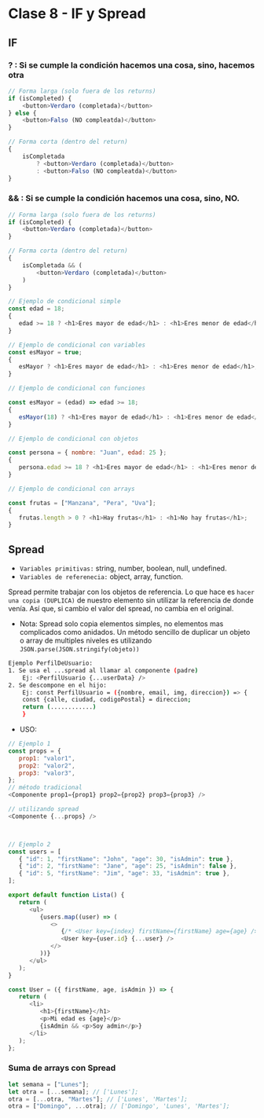 # Clase 8 - IF y Spread

## IF 
### ? :  Si se cumple la condición hacemos una cosa, sino, hacemos otra
```js
// Forma larga (solo fuera de los returns)
if (isCompleted) {
    <button>Verdaro (completada)</button>
} else {
    <button>Falso (NO compleatda)</button>
}

// Forma corta (dentro del return)
{
    isCompletada
        ? <button>Verdaro (completada)</button>
        : <button>Falso (NO compleatda)</button>
}
```

### && :  Si se cumple la condición hacemos una cosa, sino, NO. 
```js
// Forma larga (solo fuera de los returns)
if (isCompleted) {
    <button>Verdaro (completada)</button>
} 

// Forma corta (dentro del return)
{
    isCompletada && (
        <button>Verdaro (completada)</button>
    )   
}
```

```js
// Ejemplo de condicional simple
const edad = 18;
{
   edad >= 18 ? <h1>Eres mayor de edad</h1> : <h1>Eres menor de edad</h1>;
}

// Ejemplo de condicional con variables
const esMayor = true;
{
   esMayor ? <h1>Eres mayor de edad</h1> : <h1>Eres menor de edad</h1>;
}

// Ejemplo de condicional con funciones

const esMayor = (edad) => edad >= 18;
{
   esMayor(18) ? <h1>Eres mayor de edad</h1> : <h1>Eres menor de edad</h1>;
}

// Ejemplo de condicional con objetos

const persona = { nombre: "Juan", edad: 25 };
{
   persona.edad >= 18 ? <h1>Eres mayor de edad</h1> : <h1>Eres menor de edad</h1>;
}

// Ejemplo de condicional con arrays

const frutas = ["Manzana", "Pera", "Uva"];
{
   frutas.length > 0 ? <h1>Hay frutas</h1> : <h1>No hay frutas</h1>;
}
```

## Spread
- `Variables primitivas:` string, number, boolean, null, undefined.
- `Variables de referenecia:` object, array, function.

Spread permite trabajar con los objetos de referencia. Lo que hace es `hacer una copia (DUPLICA)` de nuestro elemento sin utilizar la referencia de donde venía. Así que, si cambio el valor del spread, no cambia en el original. 

- Nota: Spread solo copia elementos simples, no elementos mas complicados como anidados. Un método sencillo de duplicar un objeto o array de multiples niveles es utilizando `JSON.parse(JSON.stringify(objeto))`

```bash
Ejemplo PerfilDeUsuario:
1. Se usa el ...spread al llamar al componente (padre)
    Ej: <PerfilUsuario {...userData} />
2. Se descompone en el hijo: 
    Ej: const PerfilUsuario = ({nombre, email, img, direccion}) => {
    const {calle, ciudad, codigoPostal} = direccion;
    return (............)
    }
```


- USO: 
```js 
// Ejemplo 1
const props = {
   prop1: "valor1",
   prop2: "valor2",
   prop3: "valor3",
};
// método tradicional
<Componente prop1={prop1} prop2={prop2} prop3={prop3} />

// utilizando spread
<Componente {...props} />



// Ejemplo 2
const users = [
   { "id": 1, "firstName": "John", "age": 30, "isAdmin": true },
   { "id": 2, "firstName": "Jane", "age": 25, "isAdmin": false },
   { "id": 5, "firstName": "Jim", "age": 33, "isAdmin": true },
];

export default function Lista() {
   return (
      <ul>
         {users.map((user) => (
            <>
               {/* <User key={index} firstName={firstName} age={age} /> */}
               <User key={user.id} {...user} />
            </>
         ))}
      </ul>
   );
}

const User = ({ firstName, age, isAdmin }) => {
   return (
      <li>
         <h1>{firstName}</h1>
         <p>Mi edad es {age}</p>
         {isAdmin && <p>Soy admin</p>} 
      </li>
   );
};
```


### Suma de arrays con Spread
```js
let semana = ["Lunes"];
let otra = [...semana]; // ['Lunes'];
otra = [...otra, "Martes"]; // ['Lunes', 'Martes'];
otra = ["Domingo", ...otra]; // ['Domingo', 'Lunes', 'Martes'];
``` 